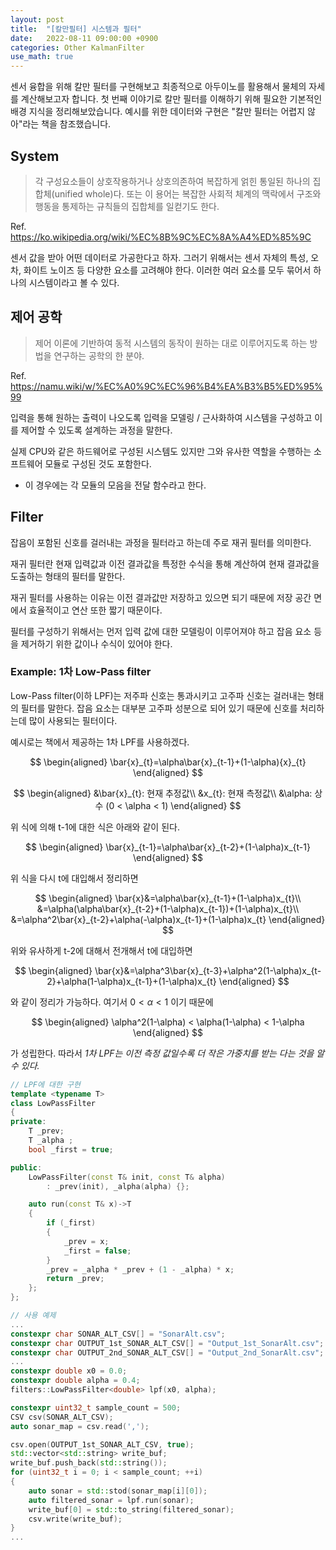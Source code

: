 ```yaml
---
layout: post
title:  "[칼만필터] 시스템과 필터"
date:   2022-08-11 09:00:00 +0900
categories: Other KalmanFilter
use_math: true
---
```

센서 융합을 위해 칼만 필터를 구현해보고 최종적으로 아두이노를 활용해서 물체의 자세를 계산해보고자 합니다.
첫 번째 이야기로 칼만 필터를 이해하기 위해 필요한 기본적인 배경 지식을 정리해보았습니다.
예시를 위한 데이터와 구현은 "칼만 필터는 어렵지 않아"라는 책을 참조했습니다.
  
## System
> 각 구성요소들이 상호작용하거나 상호의존하여 복잡하게 얽힌 통일된 하나의 집합체(unified whole)다. 또는 이 용어는 복잡한 사회적 체계의 맥락에서 구조와 행동을 통제하는 규칙들의 집합체를 일컫기도 한다.
  
Ref. <https://ko.wikipedia.org/wiki/%EC%8B%9C%EC%8A%A4%ED%85%9C>
  
센서 값을 받아 어떤 데이터로 가공한다고 하자. 그러기 위해서는 센서 자체의 특성, 오차, 화이트 노이즈 등 다양한 요소를 고려해야 한다. 이러한 여러 요소를 모두 묶어서 하나의 시스템이라고 볼 수 있다.
  
## 제어 공학
> 제어 이론에 기반하여 동적 시스템의 동작이 원하는 대로 이루어지도록 하는 방법을 연구하는 공학의 한 분야.
  
Ref. <https://namu.wiki/w/%EC%A0%9C%EC%96%B4%EA%B3%B5%ED%95%99>
  
입력을 통해 원하는 출력이 나오도록 입력을 모델링 / 근사화하여 시스템을 구성하고 이를 제어할 수 있도록 설계하는 과정을 말한다.
  
실제 CPU와 같은 하드웨어로 구성된 시스템도 있지만 그와 유사한 역할을 수행하는 소프트웨어 모듈로 구성된 것도 포함한다.
- 이 경우에는 각 모듈의 모음을 전달 함수라고 한다.
  
## Filter
잡음이 포함된 신호를 걸러내는 과정을 필터라고 하는데 주로 재귀 필터를 의미한다.
  
재귀 필터란 현재 입력값과 이전 결과값을 특정한 수식을 통해 계산하여 현재 결과값을 도출하는 형태의 필터를 말한다.
  
재귀 필터를 사용하는 이유는 이전 결과값만 저장하고 있으면 되기 때문에 저장 공간 면에서 효율적이고 연산 또한 짧기 때문이다.
  
필터를 구성하기 위해서는 먼저 입력 값에 대한 모델링이 이루어져야 하고 잡음 요소 등을 제거하기 위한 값이나 수식이 있어야 한다. 
  
### Example: 1차 Low-Pass filter
Low-Pass filter(이하 LPF)는 저주파 신호는 통과시키고 고주파 신호는 걸러내는 형태의 필터를 말한다. 잡음 요소는 대부분 고주파 성분으로 되어 있기 때문에 신호를 처리하는데 많이 사용되는 필터이다.
  
예시로는 책에서 제공하는 1차 LPF를 사용하겠다.
  
$$ 
\begin{aligned} 
\bar{x}_{t}=\alpha\bar{x}_{t-1}+(1-\alpha){x}_{t} 
\end{aligned} 
$$

$$
\begin{aligned} 
&\bar{x}_{t}: 현재 추정값\\
&x_{t}: 현재 측정값\\
&\alpha: 상수 (0 < \alpha < 1)
\end{aligned} 
$$

위 식에 의해 t-1에 대한 식은 아래와 같이 된다.  
  
$$ 
\begin{aligned} 
\bar{x}_{t-1}=\alpha\bar{x}_{t-2}+(1-\alpha)x_{t-1} 
\end{aligned} 
$$  
  
위 식을 다시 t에 대입해서 정리하면
  
$$
\begin{aligned} 
\bar{x}&=\alpha\bar{x}_{t-1}+(1-\alpha)x_{t}\\
&=\alpha(\alpha\bar{x}_{t-2}+(1-\alpha)x_{t-1})+(1-\alpha)x_{t}\\
&=\alpha^2\bar{x}_{t-2}+\alpha(-\alpha)x_{t-1}+(1-\alpha)x_{t}
\end{aligned}
$$
  
위와 유사하게 t-2에 대해서 전개해서 t에 대입하면
  
$$
\begin{aligned}
\bar{x}&=\alpha^3\bar{x}_{t-3}+\alpha^2(1-\alpha)x_{t-2}+\alpha(1-\alpha)x_{t-1}+(1-\alpha)x_{t}
\end{aligned}
$$
  
와 같이 정리가 가능하다. 여기서 $0 < \alpha < 1$ 이기 때문에
  
$$
\begin{aligned}
\alpha^2(1-\alpha) < \alpha(1-\alpha) < 1-\alpha
\end{aligned}
$$
  
가 성립한다. 따라서 *1차 LPF는 이전 측정 값일수록 더 작은 가중치를 받는 다는 것을 알 수 있다.*

```cpp
// LPF에 대한 구현
template <typename T>
class LowPassFilter
{
private:
    T _prev;
    T _alpha ;
    bool _first = true;

public:
    LowPassFilter(const T& init, const T& alpha)
        : _prev(init), _alpha(alpha) {};

    auto run(const T& x)->T
    {
        if (_first)
        {
            _prev = x;
            _first = false;
        }
        _prev = _alpha * _prev + (1 - _alpha) * x;
        return _prev;
    };
};
```

```cpp
// 사용 예제
...
constexpr char SONAR_ALT_CSV[] = "SonarAlt.csv";
constexpr char OUTPUT_1st_SONAR_ALT_CSV[] = "Output_1st_SonarAlt.csv";
constexpr char OUTPUT_2nd_SONAR_ALT_CSV[] = "Output_2nd_SonarAlt.csv";
...
constexpr double x0 = 0.0;
constexpr double alpha = 0.4;
filters::LowPassFilter<double> lpf(x0, alpha);

constexpr uint32_t sample_count = 500;
CSV csv(SONAR_ALT_CSV);
auto sonar_map = csv.read(',');

csv.open(OUTPUT_1st_SONAR_ALT_CSV, true);
std::vector<std::string> write_buf;
write_buf.push_back(std::string());
for (uint32_t i = 0; i < sample_count; ++i)
{
    auto sonar = std::stod(sonar_map[i][0]);
    auto filtered_sonar = lpf.run(sonar);
    write_buf[0] = std::to_string(filtered_sonar);
    csv.write(write_buf);
}
...
```
